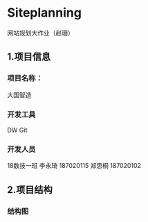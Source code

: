 # Siteplanning
网站规划大作业（赵珊）

## 1.项目信息
### 项目名称：
大国智造
### 开发工具
DW Git
### 开发人员
18数技一班 李永琦 187020115 郑思桐 187020102
## 2.项目结构
### 结构图

